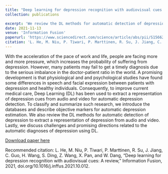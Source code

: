```yaml
---
title: "Deep learning for depression recognition with audiovisual cues: A review"
collection: publications

excerpt: 'We review the DL methods for automatic detection of depression.' 
date: 2021-11-13
venue: 'Information Fusion'
paperurl: 'https://www.sciencedirect.com/science/article/abs/pii/S1566253521002207'
citation: 'L. He, M. Niu, P. Tiwari, P. Marttinen, R. Su, J. Jiang, C. Guo, H. Wang, S. Ding, Z. Wang, X. Pan, and W. Dang, “Deep learning for depression recognition with audiovisual cues: A review,” Information Fusion, 2021, doi.org/10.1016/j.inffus.2021.10.012'
---
```

With the acceleration of the pace of work and life, people are facing more and more pressure, which increases the probability of suffering from depression. However, many patients may fail to get a timely diagnosis due to the serious imbalance in the doctor-patient ratio in the world. A promising development is that physiological and and psychological studies have found some differences in speech and facial expression between patients with depression and healthy individuals. Consequently, to improve current medical care, Deep Learning (DL) has been used to extract a representation of depression cues from audio and video for automatic depression detection. To classify and summarize such research, we introduce the databases and describe objective markers for automatic depression estimation. We also review the DL methods for automatic detection of depression to extract a representation of depression from audio and video. Lastly, we discuss challenges and promising directions related to the automatic diagnoses of depression using DL.

[Download paper here](https://github.com/prayagtiwari/prayagtiwari.github.io/tree/master/files/INF.pdf)

Recommended citation:  L. He, M. Niu, P. Tiwari, P. Marttinen, R. Su, J. Jiang, C. Guo, H. Wang, S. Ding, Z. Wang, X. Pan, and W. Dang, “Deep learning for depression recognition with audiovisual cues: A review,” Information Fusion, 2021, doi.org/10.1016/j.inffus.2021.10.012.
